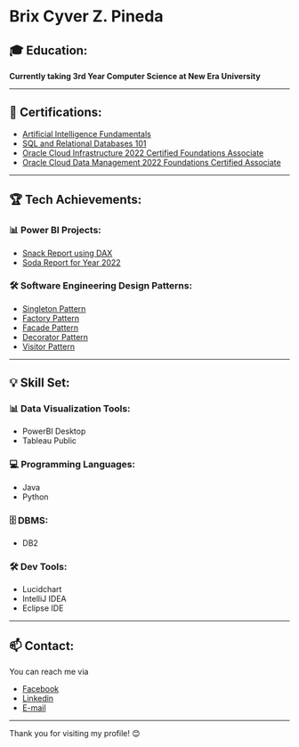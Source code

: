 # Brix Cyver Z. Pineda 

## 🎓 Education:
**Currently taking 3rd Year Computer Science at New Era University**

---

## 📜 Certifications:
- [Artificial Intelligence Fundamentals](https://www.credly.com/badges/247a1674-3fe5-415b-ab84-b208c6b4b4a4/print)
- [SQL and Relational Databases 101](https://courses.cognitiveclass.ai/certificates/542765777d024934b28b23e5acc8997b)
- [Oracle Cloud Infrastructure 2022 Certified Foundations Associate](https://catalog-education.oracle.com/pls/certview/sharebadge?id=70E55C13462C80607A684D9342DFFACF0553FEEFF0F9234FFD7E431ADABEB873)
- [Oracle Cloud Data Management 2022 Foundations Certified Associate](https://catalog-education.oracle.com/pls/certview/sharebadge?id=DF54DE2D223AF236E4D082A77154B4B0DA591076517961E24504B0CE11E88063)

---

## 🏆 Tech Achievements:

### 📊 Power BI Projects:
- [Snack Report using DAX](https://app.powerbi.com/view?r=eyJrIjoiZTdhODk1NDAtZmY5Yy00MmI3LTk0ZGUtM2EyM2I4NjAwNTFhIiwidCI6ImQyNDk0MDg1LWNjNmUtNDNiMi1hOWFjLTQ5OWFmZmI2N2E4OCIsImMiOjEwfQ%3D%3D)
- [Soda Report for Year 2022](https://app.powerbi.com/view?r=eyJrIjoiZDU1ODI1OTAtMDM3MS00OTFhLThjZGQtOTJmZTQ0ZmU2YjExIiwidCI6ImQyNDk0MDg1LWNjNmUtNDNiMi1hOWFjLTQ5OWFmZmI2N2E4OCIsImMiOjEwfQ%3D%3D)

### 🛠️ Software Engineering Design Patterns:
- [Singleton Pattern](https://github.com/brixcyver/singletonPattern.git)
- [Factory Pattern](https://github.com/brixcyver/factoryPattern.git)
- [Facade Pattern](https://github.com/brixcyver/facadePattern.git)
- [Decorator Pattern](https://github.com/brixcyver/decoratorPattern.git)
- [Visitor Pattern](https://github.com/brixcyver/visitorPattern.git)

---

## 💡 Skill Set:

### 📊 Data Visualization Tools:
- PowerBI Desktop
- Tableau Public

### 💻 Programming Languages:
- Java
- Python

### 🗄️ DBMS:
- DB2

### 🛠️ Dev Tools:
- Lucidchart
- IntelliJ IDEA
- Eclipse IDE

---

## 📫 Contact:
You can reach me via 
- [Facebook](https://www.facebook.com/brixcyver.pineda/)
- [Linkedin](https://www.linkedin.com/in/brix-cyver-pineda-714810258?lipi=urn%3Ali%3Apage%3Ad_flagship3_profile_view_base_contact_details%3BoAdc8YWaTpqapI5p2%2FQHZA%3D%3D)
- [E-mail](brixcyverzpineda@gmail.com)

---

Thank you for visiting my profile! 😊
